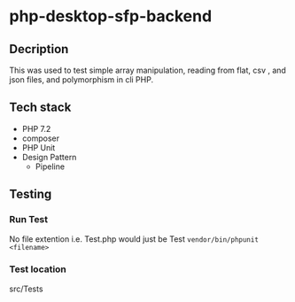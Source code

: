 # php-desktop-sfp-backend

## Decription
This was used to test simple array manipulation, reading from flat, csv
, and json files, and polymorphism in cli PHP.

## Tech stack
- PHP 7.2
- composer
- PHP Unit
- Design Pattern
  - Pipeline

## Testing

### Run Test
No file extention i.e. Test.php would just be Test
``` vendor/bin/phpunit <filename> ```

### Test location
src/Tests
